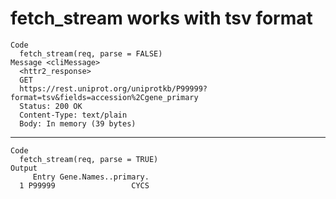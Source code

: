# fetch_stream works with tsv format

    Code
      fetch_stream(req, parse = FALSE)
    Message <cliMessage>
      <httr2_response>
      GET
      https://rest.uniprot.org/uniprotkb/P99999?format=tsv&fields=accession%2Cgene_primary
      Status: 200 OK
      Content-Type: text/plain
      Body: In memory (39 bytes)

---

    Code
      fetch_stream(req, parse = TRUE)
    Output
         Entry Gene.Names..primary.
      1 P99999                 CYCS

